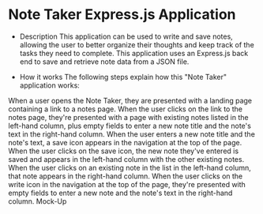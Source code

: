 # Note Taker Express.js Application
* Description
This application can be used to write and save notes, allowing the user to better organize their thoughts and keep track of the tasks they need to complete. This application uses an Express.js back end to save and retrieve note data from a JSON file.

* How it works
The following steps explain how this "Note Taker" application works:

When a user opens the Note Taker, they are presented with a landing page containing a link to a notes page.
When the user clicks on the link to the notes page, they're presented with a page with existing notes listed in the left-hand column, plus empty fields to enter a new note title and the note's text in the right-hand column.
When the user enters a new note title and the note's text, a save icon appears in the navigation at the top of the page.
When the user clicks on the save icon, the new note they've entered is saved and appears in the left-hand column with the other existing notes.
When the user clicks on an existing note in the list in the left-hand column, that note appears in the right-hand column.
When the user clicks on the write icon in the navigation at the top of the page, they're presented with empty fields to enter a new note and the note's text in the right-hand column.
Mock-Up